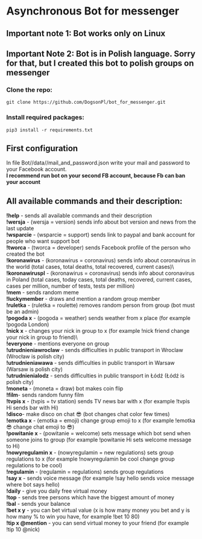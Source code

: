 # Asynchronous Bot for messenger
## Important note 1: Bot works only on Linux 
## Important Note 2: Bot is in Polish language. Sorry for that, but I created this bot to polish groups on messenger
### Clone the repo:
   ```
   git clone https://github.com/DogsonPl/bot_for_messenger.git
   ```
### Install required packages:
   ```
   pip3 install -r requirements.txt
   ```
## First configuration
In file Bot//data//mail_and_password.json write your mail and password to your Facebook account.\
**I recommend run bot on your second FB account, because Fb can ban your account**

## All available commands and their description:</h3>
**!help** - sends all available commands and their description\
**!wersja** - (wersja = version) sends info about bot version and news from the last update\
**!wsparcie** - (wsparcie = support) sends link to paypal and bank account for people who want support bot\
**!tworca** - (tworca = developer) sends Facebook profile of the person who created the bot\
**!koronawirus** - (koronawirus = coronavirus) sends info about coronavirus in the world (total cases, total deaths, total recovered, current cases)\ 
**!koronawiruspl** - (koronawirus = coronavirus) sends info about coronavirus in Poland (total cases, today cases, total deaths, recovered, current cases, cases per million, number of tests, tests per million)\
**!mem** - sends random meme\
**!luckymember** - draws and mention a random group member\
**!ruletka** - (ruletka = roulette) removes random person from group (bot must be an admin)\
**!pogoda x** - (pogoda = weather) sends weather from x place (for example !pogoda London)\
**!nick x** - changes your nick in group to x (for example !nick friend change your nick in group to friend)\  
**!everyone** - mentions everyone on group\
**!utrudnieniawroclaw** - sends difficulties in public transport in Wroclaw (Wrocław is polish city)\
**!utrudnieniawawa** - sends difficulties in public transport in Warsaw (Warsaw is polish city)\
**!utrudnienialodz** - sends difficulties in public transport in Łódź (Łódź is polish city)\
**!moneta** - (moneta = draw) bot makes coin flip\
**!film**- sends random funny film\
**!tvpis x** - (tvpis = tv station) sends TV news bar with x (for example !tvpis Hi sends bar with Hi)\
**!disco**- make disco on chat 😎 (bot changes chat color few times)\
**!emotka x** - (emotka = emoji) change group emoji to x (for example !emotka 😎 change chat emoji to 😎)\
**!powitanie x** - (powitanie = welcome) sets message which bot send when someone joins to group (for example !powitanie Hi sets welcome message to Hi)\
**!nowyregulamin x** - (nowyregulamin = new regulations) sets group regulations to x (for example !nowyregulamin be cool change group regulations to be cool)\
**!regulamin** - (regulamin = regulations) sends group regulations\
**!say x** - sends voice message (for example !say hello sends voice message where bot says hello)\
**!daily** - give you daily free virtual money\
**!top** - sends tree persons which have the biggest amount of money\
**!bal** - sends your balance\
**!bet x y** - you can bet virtual value (x is how many money you bet and y is how many % to win you have, for example !bet 10 80)\
**!tip x @mention** - you can send virtual money to your friend (for example !tip 10 @nick)
